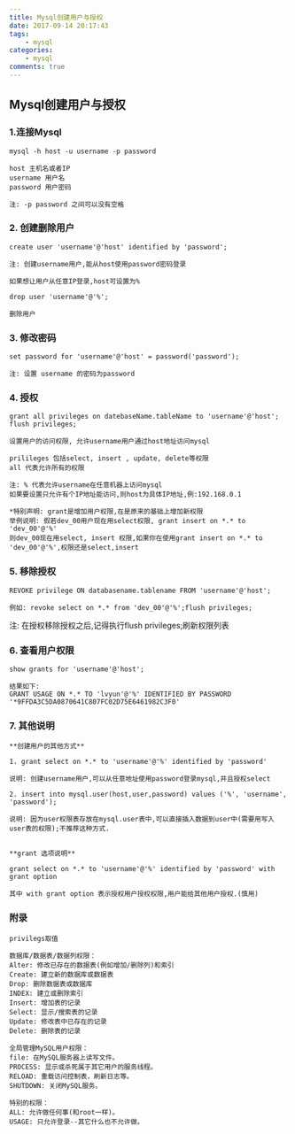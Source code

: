 ```yaml
---
title: Mysql创建用户与授权
date: 2017-09-14 20:17:43
tags:
    - mysql
categories:
    - mysql
comments: true
---
```

## Mysql创建用户与授权

### 1.连接Mysql

    mysql -h host -u username -p password

    host 主机名或者IP
    username 用户名
    password 用户密码

    注: -p password 之间可以没有空格

### 2. 创建删除用户

    create user 'username'@'host' identified by 'password';

    注: 创建username用户,能从host使用password密码登录

    如果想让用户从任意IP登录,host可设置为%

    drop user 'username'@'%';

    删除用户

### 3. 修改密码

    set password for 'username'@'host' = password('password');

    注: 设置 username 的密码为password

### 4. 授权

    grant all privileges on datebaseName.tableName to 'username'@'host';
    flush privileges;

    设置用户的访问权限, 允许username用户通过host地址访问mysql

    prilileges 包括select, insert , update, delete等权限
    all 代表允许所有的权限

    注: % 代表允许username在任意机器上访问mysql
    如果要设置只允许有个IP地址能访问,则host为具体IP地址,例:192.168.0.1

    *特别声明: grant是增加用户权限,在是原来的基础上增加新权限
    举例说明: 假若dev_00用户现在用select权限, grant insert on *.* to 'dev_00'@'%'
    则dev_00现在用select, insert 权限,如果你在使用grant insert on *.* to 'dev_00'@'%',权限还是select,insert


### 5. 移除授权

    REVOKE privilege ON databasename.tablename FROM 'username'@'host';

    例如: revoke select on *.* from 'dev_00'@'%';flush privileges;

注: 在授权移除授权之后,记得执行flush privileges;刷新权限列表

### 6. 查看用户权限

    show grants for 'username'@'host';

    结果如下:
    GRANT USAGE ON *.* TO 'lvyun'@'%' IDENTIFIED BY PASSWORD '*9FFDA3C5DA0870641C807FC02D75E6461982C3F0'

### 7. 其他说明

    **创建用户的其他方式**

    1. grant select on *.* to 'username'@'%' identified by 'password'

    说明: 创建username用户,可以从任意地址使用password登录mysql,并且授权select

    2. insert into mysql.user(host,user,password) values ('%', 'username', 'password');

    说明: 因为user权限表存放在mysql.user表中,可以直接插入数据到user中(需要用写入user表的权限);不推荐这种方式.


    **grant 选项说明**

    grant select on *.* to 'username'@'%' identified by 'password' with grant option

    其中 with grant option 表示授权用户授权权限,用户能给其他用户授权.(慎用)


### 附录

    privilegs取值

    数据库/数据表/数据列权限：
    Alter: 修改已存在的数据表(例如增加/删除列)和索引
    Create: 建立新的数据库或数据表
    Drop: 删除数据表或数据库
    INDEX: 建立或删除索引
    Insert: 增加表的记录
    Select: 显示/搜索表的记录
    Update: 修改表中已存在的记录
    Delete: 删除表的记录

    全局管理MySQL用户权限：
    file: 在MySQL服务器上读写文件。
    PROCESS: 显示或杀死属于其它用户的服务线程。
    RELOAD: 重载访问控制表，刷新日志等。
    SHUTDOWN: 关闭MySQL服务。

    特别的权限：
    ALL: 允许做任何事(和root一样)。
    USAGE: 只允许登录--其它什么也不允许做。
